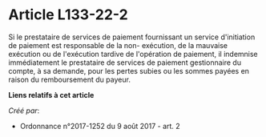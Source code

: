 # Article L133-22-2

Si le prestataire de services de paiement fournissant un service d'initiation de paiement est responsable de la non-
exécution, de la mauvaise exécution ou de l'exécution tardive de l'opération de paiement, il indemnise immédiatement le
prestataire de services de paiement gestionnaire du compte, à sa demande, pour les pertes subies ou les sommes payées en
raison du remboursement du payeur.

**Liens relatifs à cet article**

_Créé par_:

  - Ordonnance n°2017-1252 du 9 août 2017 - art. 2
